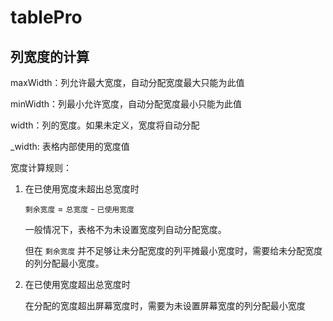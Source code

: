 # tablePro

##  列宽度的计算

maxWidth：列允许最大宽度，自动分配宽度最大只能为此值

minWidth：列最小允许宽度，自动分配宽度最小只能为此值

width：列的宽度。如果未定义，宽度将自动分配

_width: 表格内部使用的宽度值

宽度计算规则：

1.  在已使用宽度未超出总宽度时

    `剩余宽度` = `总宽度` - `已使用宽度`

    一般情况下，表格不为未设置宽度列自动分配宽度。

    但在 `剩余宽度` 并不足够让未分配宽度的列平摊最小宽度时，需要给未分配宽度的列分配最小宽度。

2.  在已使用宽度超出总宽度时

    在分配的宽度超出屏幕宽度时，需要为未设置屏幕宽度的列分配最小宽度
